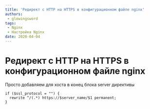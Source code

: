 ```yaml
---
title: 'Редирект с HTTP на HTTPS в конфигурационном файле nginx'
authors: 
 - glowingsword
tags:
 - Nginx
 - Настройка Nginx
date: 2020-04-04
---
```

# Редирект с HTTP на HTTPS в конфигурационном файле nginx

Просто добавляем для хоста в конец блока server директивы

``` nginx
if ($ssl_protocol = "") {                                
  rewrite ^/(.*) https://$server_name/$1 permanent;
}
```
